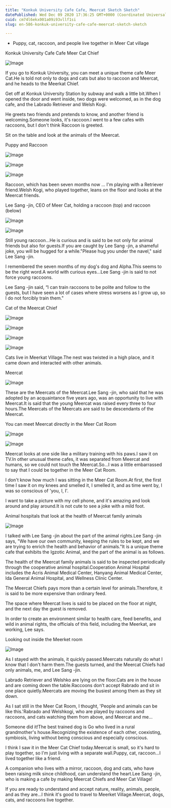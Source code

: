 ```yaml
---
title: "Konkuk University Cafe Cafe, Meercat Sketch Sketch"
datePublished: Wed Dec 09 2020 17:36:25 GMT+0000 (Coordinated Universal Time)
cuid: cm74l6ekx001a09i93vllf1si
slug: en-586-konkuk-university-cafe-cafe-meercat-sketch-sketch

---
```



- Puppy, cat, raccoon, and people live together in Meer Cat village

Konkuk University Cafe Cafe Meer Cat Chief

![Image](https://cdn.hashnode.com/res/hashnode/image/upload/v1739526485893/9c390ac2-0e25-47e1-97d3-698d58650571.jpeg)

If you go to Konkuk University, you can meet a unique theme cafe Meer Cat.He is told not only to dogs and cats but also to raccoon and Meercat, and he heads to the Meerkat Chief.

Get off at Konkuk University Station by subway and walk a little bit.When I opened the door and went inside, two dogs were welcomed, as in the dog cafe, and the Labrado Retriever and Welsh Kogi.

He greets two friends and pretends to know, and another friend is welcoming.Someone looks, it's raccoon.I went to a few cafes with raccoons, but I don't think Raccoon is greeted.

Sit on the table and look at the animals of the Meercat.

Puppy and Raccoon

![Image](https://cdn.hashnode.com/res/hashnode/image/upload/v1739526488116/23393e09-78c9-4fcf-804a-a701e4f86002.jpeg)

![Image](https://cdn.hashnode.com/res/hashnode/image/upload/v1739526490855/9d887df9-685e-4cf0-b51b-6946d304aaed.jpeg)

![Image](https://cdn.hashnode.com/res/hashnode/image/upload/v1739526493545/2c06394b-1787-4cef-a52b-bc9967bfdf74.jpeg)

Raccoon, which has been seven months now ... I'm playing with a Retriever friend.Welsh Kogi, who played together, leans on the floor and looks at the Meercat friends.

Lee Sang -jin, CEO of Meer Cat, holding a raccoon (top) and raccoon (below)

![Image](https://cdn.hashnode.com/res/hashnode/image/upload/v1739526496154/22c8c1e2-215e-4e88-baa2-f8a64ed4350a.jpeg)

![Image](https://cdn.hashnode.com/res/hashnode/image/upload/v1739526498214/3a5bc489-803f-4c92-a41d-b33ca97598d8.jpeg)

Still young raccoon…He is curious and is said to be not only for animal friends but also for guests.If you are caught by Lee Sang -jin, a shameful joke, you will be hugged for a while."Please hug you under the navel," said Lee Sang -jin.

I remembered the seven months of my dog's dog and Alpha.This seems to be the right word.A world with curious eyes…Lee Sang -jin is said to not force young raccoons.

Lee Sang -jin said, “I can train raccoons to be polite and follow to the guests, but I have seen a lot of cases where stress worsens as I grow up, so I do not forcibly train them."

Cat of the Meercat Chief

![Image](https://cdn.hashnode.com/res/hashnode/image/upload/v1739526500479/6281e98a-16b7-4844-a857-81e3ef493536.jpeg)

![Image](https://cdn.hashnode.com/res/hashnode/image/upload/v1739526503344/9d5f11b5-23b6-4ed2-91da-1eb984ae45de.jpeg)

![Image](https://cdn.hashnode.com/res/hashnode/image/upload/v1739526505683/e85ea656-1e8b-47c4-bec0-e0a4e2cf84b1.jpeg)

![Image](https://cdn.hashnode.com/res/hashnode/image/upload/v1739526507881/4445ba36-766c-4936-b24f-293754d3ef1e.jpeg)

Cats live in Meerkat Village.The nest was twisted in a high place, and it came down and interacted with other animals.

Meercat

![Image](https://cdn.hashnode.com/res/hashnode/image/upload/v1739526509969/dc9b2bd6-5093-42bc-af48-9af416b35257.jpeg)

These are the Meercats of the Meercat.Lee Sang -jin, who said that he was adopted by an acquaintance five years ago, was an opportunity to live with Meercat.It is said that the young Meercat was raised every three to four hours.The Meercats of the Meercats are said to be descendants of the Meercat.

You can meet Meercat directly in the Meer Cat Room

![Image](https://cdn.hashnode.com/res/hashnode/image/upload/v1739526512675/61f6fafd-19a0-4e76-b817-db6d4ad1f5c1.jpeg)

![Image](https://cdn.hashnode.com/res/hashnode/image/upload/v1739526514905/d9da5821-f74a-4dc1-b6cc-ef7ba9464030.jpeg)

Meercat looks at one side like a military training with his paws.I saw it on TV.In other unusual theme cafes, it was separated from Meercat and humans, so we could not touch the Meercat.So…I was a little embarrassed to say that I could be together in the Meer Cat Room.

I don't know how much I was sitting in the Meer Cat Room.At first, the first time I saw it on my knees and smelled it, I smelled it, and as time went by, I was so conscious of 'you, I, I'.

I want to take a picture with my cell phone, and it's amazing and look around and play around.It is not cute to see a joke with a mild foot.

Animal hospitals that look at the health of Meercat family animals

![Image](https://cdn.hashnode.com/res/hashnode/image/upload/v1739526517544/9f67f6e5-9f2c-420f-be31-5ad19fca85c4.jpeg)

I talked with Lee Sang -jin about the part of the animal rights.Lee Sang -jin says, "We have our own community, keeping the rules to be kept, and we are trying to enrich the health and behavior of animals."It is a unique theme cafe that exhibits the Igzotic Animal, and the part of the animal is as follows.

The health of the Meercat family animals is said to be inspected periodically through the cooperative animal hospital.Cooperation Animal Hospital includes the Acris Animal Medical Center, Hanyang Animal Medical Center, Ida General Animal Hospital, and Wellness Clinic Center.

The Meercat Chiefs pays more than a certain level for animals.Therefore, it is said to be more expensive than ordinary feed.

The space where Meercat lives is said to be placed on the floor at night, and the next day the guest is removed.

In order to create an environment similar to health care, feed benefits, and wild in animal rights, the officials of this field, including the Meerkat, are working, Lee says.

Looking out inside the Meerket room

![Image](https://cdn.hashnode.com/res/hashnode/image/upload/v1739526519851/8f2263f9-6c00-435c-8f26-bd9339e09451.jpeg)

As I stayed with the animals, it quickly passed.Meercats naturally do what I know that I don't harm them.The guests turned, and the Meercat Chiefs had only animals, me, and Lee Sang -jin.

Labrado Retriever and Welshko are lying on the floor.Cats are in the house and are coming down the table.Raccoons don't accept Rabrado and sit in one place quietly.Meercats are moving the busiest among them as they sit down.

As I sat still in the Meer Cat Room, I thought, 'People and animals can be like this.'Rabrado and Welshkogi, who are played by raccoons and raccoons, and cats watching them from above, and Meercat and me…

Someone did it!The best trained dog is Go who lived in a rural grandmother's house.Recognizing the existence of each other, coexisting, symbiosis, living without being conscious and especially conscious.

I think I saw it in the Meer Cat Chief today.Meercat is small, so it's hard to play together, so I'm just living with a separate wall.Puppy, cat, raccoon…I lived together like a friend.

A companion who lives with a mirror, raccoon, dog and cats, who have been raising milk since childhood, can understand the heart.Lee Sang -jin, who is making a cafe by making Meercat Chiefs and Meer Cat Village!

If you are ready to understand and accept nature, reality, animals, people, and as they are…I think it's good to travel to Meerket Village.Meercat, dogs, cats, and raccoons live together.